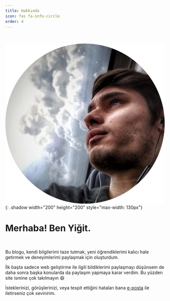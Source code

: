```yaml
---
title: Hakkında
icon: fas fa-info-circle
order: 4
---
```


<br>

![Ben](/assets/img/posts/about/bne.png){: .shadow width="200" height="200" style="max-width: 130px"}

<h1 class="text-center">Merhaba! Ben Yiğit.</h1>

<br>

Bu blogu, kendi bilgilerimi taze tutmak, yeni öğrendiklerimi kalıcı hale getirmek ve deneyimlerimi paylaşmak için oluşturdum.

İlk başta sadece web geliştirme ile ilgili bildiklerimi paylaşmayı düşünsem de daha sonra başka konularda da paylaşım yapmaya karar verdim. Bu yüzden site ismine çok takılmayın &#128516;

İsteklerinizi, görüşlerinizi, veya tespit ettiğini hataları bana [e-posta](mailto:ygtadk100@gmail.com) ile iletirseniz çok sevinirim.
